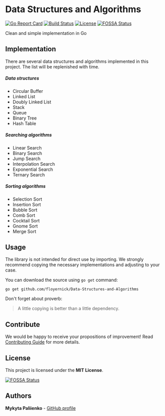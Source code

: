 # Data Structures and Algorithms

[![Go Report Card](https://goreportcard.com/badge/github.com/floyernick/Data-Structures-and-Algorithms)](https://goreportcard.com/report/github.com/floyernick/Data-Structures-and-Algorithms) [![Build Status](https://travis-ci.org/floyernick/Data-Structures-and-Algorithms.svg?branch=master)](https://travis-ci.org/floyernick/Data-Structures-and-Algorithms) [![License](https://img.shields.io/badge/license-MIT-blue.svg)](https://github.com/floyernick/Data-Structures-and-Algorithms/blob/master/LICENSE)
[![FOSSA Status](https://app.fossa.io/api/projects/git%2Bgithub.com%2Fnandotech%2FData-Structures-and-Algorithms.svg?type=shield)](https://app.fossa.io/projects/git%2Bgithub.com%2Fnandotech%2FData-Structures-and-Algorithms?ref=badge_shield)

Clean and simple implementation in Go

## Implementation

There are several data structures and algorithms implemented in this project. The list will be replenished with time.

##### Data structures
- Circular Buffer
- Linked List
- Doubly Linked List
- Stack
- Queue
- Binary Tree
- Hash Table

##### Searching algorithms
- Linear Search
- Binary Search
- Jump Search
- Interpolation Search
- Exponential Search
- Ternary Search

##### Sorting algorithms
- Selection Sort
- Insertion Sort
- Bubble Sort
- Comb Sort
- Cocktail Sort
- Gnome Sort
- Merge Sort

## Usage

The library is not intended for direct use by importing. We strongly recommend copying the necessary implementations and adjusting to your case.

You can download the source using `go get` command:

```
go get github.com/floyernick/Data-Structures-and-Algorithms
```

Don't forget about proverb:
> A little copying is better than a little dependency.

## Contribute

We would be happy to receive your propositions of improvement! Read [Contributing Guide](https://github.com/floyernick/Data-Structures-and-Algorithms/blob/master/CONTRIBUTING.md) for more details.

## License

This project is licensed under the **MIT License**.


[![FOSSA Status](https://app.fossa.io/api/projects/git%2Bgithub.com%2Fnandotech%2FData-Structures-and-Algorithms.svg?type=large)](https://app.fossa.io/projects/git%2Bgithub.com%2Fnandotech%2FData-Structures-and-Algorithms?ref=badge_large)

## Authors

**Mykyta Paliienko** - [GitHub profile](https://github.com/floyernick)